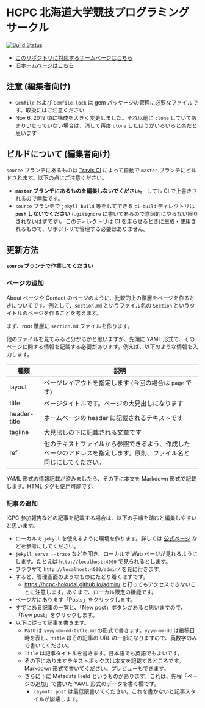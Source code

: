 # HCPC 北海道大学競技プログラミングサークル
[![Build Status](https://travis-ci.org/hcpc-hokudai/hcpc-hokudai.github.io.svg?branch=master)](https://travis-ci.org/hcpc-hokudai/hcpc-hokudai.github.io)

- [このリポジトリに対応するホームページはこちら](https://hcpc-hokudai.github.io/)
- [旧ホームページはこちら](http://hcpc.web.fc2.com/)

## 注意 (編集者向け)

- `Gemfile` および `Gemfile.lock` は gem パッケージの管理に必要なファイルです。取扱にはご注意ください
- Nov 6. 2019 頃に構成を大きく変更しました。それ以前に `clone` していてあまりいじっていない場合は、消して再度 `clone` したほうがいろいろと楽だと思います

## ビルドについて (編集者向け)

`source` ブランチにあるものは [Travis CI](https://travis-ci.org/) によって自動で `master` ブランチにビルドされます。以下の点にご注意ください。

- **`master` ブランチにあるものを編集しないでください。** しても CI で上書きされるので無駄です。
- `source` ブランチで `jekyll build` 等をしてできる `ci-build` ディレクトリは **`push` しないでください** (`.gitignore` に書いてあるので意図的にやらない限りされないはずです)。このディレクトリは CI を走らせるときに生成・使用されるもので、リポジトリで管理する必要はありません。

## 更新方法

**`source` ブランチで作業してください**

### ページの追加

About ページや Contact のページのように、比較的上の階層をページを作るときについてです。例として、`section.md` というファイル名の `Section` というタイトルのページを作ることを考えます。

まず、root 階層に `section.md` ファイルを作ります。

他のファイルを見てみると分かるかと思いますが、先頭に YAML 形式で、そのページに関する情報を記載する必要があります。例えば、以下のような情報を入力します。

|種類|説明|
|---|---|
|layout|ページレイアウトを指定します (今回の場合は `page` です)|
|title|ページタイトルです。ページの大見出しになります|
|header-title|ホームページの header に記載されるテキストです|
|tagline|大見出しの下に記載される文章です|
|ref|他のテキストファイルから参照できるよう、作成したページのアドレスを指定します。原則、ファイル名と同じにしてください。|

YAML 形式の情報記載が済みましたら、その下に本文を Markdown 形式で記載します。HTML タグも使用可能です。

### 記事の追加

ICPC 参加報告などの記事を記載する場合は、以下の手順を踏むと編集しやすいと思います。

- ローカルで `jekyll` を使えるように環境を作ります。詳しくは [公式ページ](http://jekyllrb-ja.github.io/) などを参考にしてください。
- `jekyll serve --trace` などを叩き、ローカルで Web ページが見れるようにします。たとえば `http://localhost:4000` で見られるとします。
- ブラウザで `http://localhost:4000/admin/` を見に行きます。
- すると、管理画面のようなものにたどり着くはずです。
    - https://hcpc-hokudai.github.io/admin/ と打ってもアクセスできないことに注意します。あくまで、ローカル限定の機能です。
- ページ左にあります「Posts」をクリックします。
- すでにある記事の一覧と、「New post」ボタンがあると思いますので、「New post」をクリックします。
- 以下に従って記事を書きます。
    - `Path` は `yyyy-mm-dd-title.md` の形式で書きます。`yyyy-mm-dd` は投稿日時を表し、`title` はその記事の URL の一部になりますので、英数字のみで書いてください。
    - `Title` は記事タイトルを書きます。日本語でも英語でもよいです。
    - その下にありますテキストボックスは本文を記載するところです。Markdown 形式で書いてください。プレビューもできます。
    - さらに下に Metadata Field というものがあります。これは、先程「ページの追加」で書いた YAML 形式のデータを書く欄です。
        - `layout: post` は最低限書いてください。これを書かないと記事スタイルが崩壊します。
